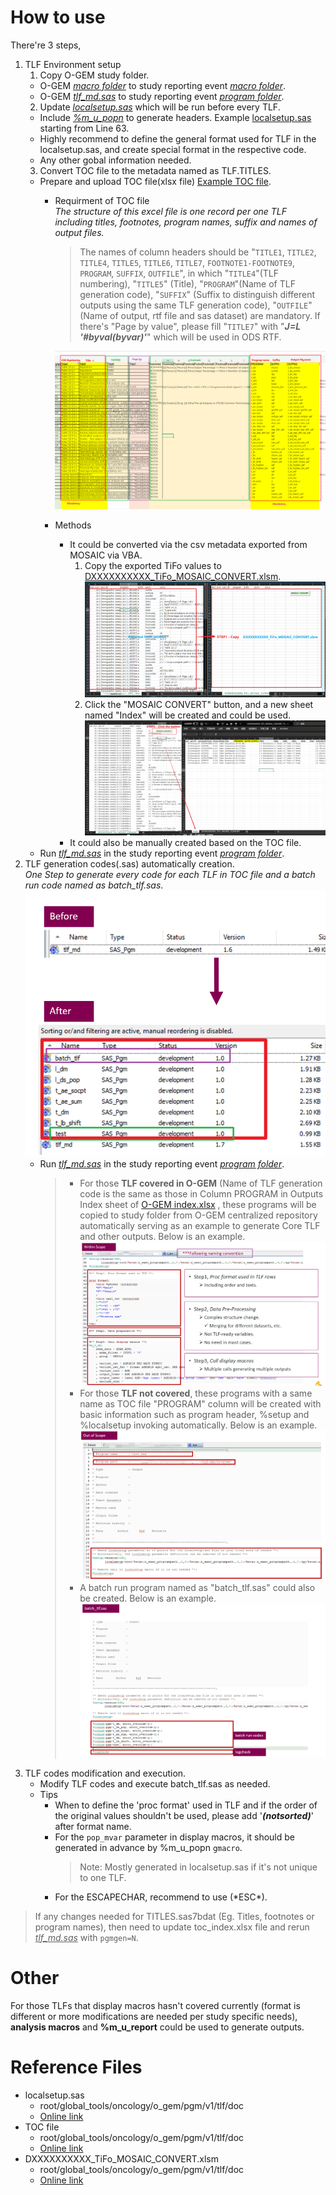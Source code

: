 # How to use

There're 3 steps,<br>
1. TLF Environment setup<br>
   1. Copy O-GEM study folder. <br>
     * O-GEM <u>*macro folder*</u> to study reporting event <u>*macro folder*</u>.<br>
     * O-GEM <u>*tlf_md.sas*</u> to study reporting event <u>*program folder*</u>.<br>
   2. Update <u>*localsetup.sas*</u> which will be run before every TLF.<br>
     * Include <u>*[%m_u_popn](/macros/utility/m_u_popn/m_u_popn_descp.md)*</u> to generate headers. Example [localsetup.sas](https://azcollaboration.sharepoint.com/sites/O-GEM2/Shared%20Documents/General/localsetup.txt?csf=1&web=1&e=KAgrt3) starting from Line 63. <br>
     * Highly recommend to define the general format used for TLF in the localsetup.sas, and create special format in the respective code. <br>
     * Any other gobal information needed. <br>
   3. Convert TOC file to the metadata named as TLF.TITLES.<br>
     * Prepare and upload TOC file(xlsx file) [Example TOC file](https://azcollaboration.sharepoint.com/sites/O-GEM2/Shared%20Documents/General/TOC_INDEX.xlsx?d=wcac3215991234061aaba7aee439c1c74&csf=1&web=1&e=otlHqx).<br>
       * Requirment of TOC file<br>
        *The structure of this excel file is one record per one TLF including titles, footnotes, program names, suffix and names of output files.*<br>
          > The names of column headers should be "`TITLE1`, `TITLE2`, `TITLE4`, `TITLE5`, `TITLE6`, `TITLE7`, `FOOTNOTE1-FOOTNOTE9`, `PROGRAM`, `SUFFIX`, `OUTFILE`", in which "`TITLE4`"(TLF numbering), "`TITLE5`" (Title), "`PROGRAM`"(Name of TLF generation code), "`SUFFIX`" (Suffix to distinguish different outputs using the same TLF generation code), "`OUTFILE`" (Name of output, rtf file and sas dataset) are mandatory. If there's "Page by value", please fill "`TITLE7`" with "***J=L '#byval(byvar)'***" which will be used in ODS RTF.<br>        

         [![Example toc_index](/howtouse/TOC_INDEX.png)](/howtouse/TOC_INDEX.png)
         
       * Methods<br>
         * It could be converted via the csv metadata exported from MOSAIC via VBA.<br>
            1. Copy the exported TiFo values to [DXXXXXXXXXX_TiFo_MOSAIC_CONVERT.xlsm](https://azcollaboration.sharepoint.com/sites/O-GEM2/Shared%20Documents/General/DXXXXXXXXXX_TiFo_MOSAIC_CONVERT.xlsm?d=w05acd47b84b94c40a5f821cd4e4e1a32&csf=1&web=1&e=1bmoE8).
            ![Step1](/howtouse/MOSAIC_CONVERT_STEP1.png)<br>
            2. Click the "MOSAIC CONVERT" button, and a new sheet named "Index" will be created and could be used.
            [![Step2](/howtouse/MOSAIC_CONVERT_STEP2.png)](/howtouse/MOSAIC_CONVERT_STEP2.png)
         * It could also be manually created based on the TOC file. <br>
     * Run <u>*tlf_md.sas*</u> in the study reporting event <u>*program folder*</u>.<br>
2. TLF generation codes(.sas) automatically creation.<br>
   *One Step to generate every code for each TLF in TOC file and a batch run code named as batch_tlf.sas*.
    ![One Step to generate](/howtouse/UM_CODE_GENERATION1.png)<br>
   * Run <u>*tlf_md.sas*</u> in the study reporting event <u>*program folder*</u>.<br>
     > * For those **TLF covered in O-GEM** (Name of TLF generation code is the same as those in Column PROGRAM in Outputs Index sheet of [O-GEM index.xlsx](https://azcollaboration.sharepoint.com/:x:/r/sites/O-GEM2/_layouts/15/Doc.aspx?sourcedoc=%7BB25D071B-4025-404C-AF18-F0D7487C4B1D%7D&file=O-GEM%20Index.xlsx&action=default&mobileredirect=true) , these programs will be copied to study folder from O-GEM centralized repository automatically serving as an example to generate Core TLF and other outputs. Below is an example.
    ![Within scope](/howtouse/UM_CODE_GENERATION3.png)<br>
     > * For those **TLF not covered**, these programs with a same name as TOC file "PROGRAM" column will be created with basic information such as program header, %setup and %localsetup invoking automatically. Below is an example.
    ![Out of scope](/howtouse/UM_CODE_GENERATION2.png)<br>
     > * A batch run program named as "batch_tlf.sas" could also be created. Below is an example.
    ![Batch code](/howtouse/UM_CODE_GENERATION4.png)<br>
3. TLF codes modification and execution.<br>
   * Modify TLF codes and execute batch_tlf.sas as needed. <br>
   * Tips<br>
     * When to define the 'proc format' used in TLF and if the order of the original values shouldn't be used, please add '***(notsorted)***' after format name.<br>
     * For the `pop_mvar` parameter in display macros, it should be generated in advance by %m_u_popn `gmacro`. <br>
       > Note: Mostly generated in localsetup.sas if it's not unique to one TLF.<br>
     * For the ESCAPECHAR, recommend to use (\*ESC*).<br>
> If any changes needed for TITLES.sas7bdat (Eg. Titles, footnotes or program names), then need to update toc_index.xlsx file and rerun <u>*tlf_md.sas*</u> with `pgmgen=N`.

# Other
For those TLFs that display macros hasn't covered currently (format is different or more modifications are needed per study specific needs), **analysis macros** and **%m_u_report** could be used to generate outputs.


# Reference Files

* localsetup.sas<br>
  * root/global_tools/oncology/o_gem/pgm/v1/tlf/doc<br>
  * [Online link](https://azcollaboration.sharepoint.com/sites/O-GEM2/Shared%20Documents/General/localsetup.sas?csf=1&web=1&e=DjLyxA)<br>
* TOC file<br>
  * root/global_tools/oncology/o_gem/pgm/v1/tlf/doc<br>
  * [Online link](https://azcollaboration.sharepoint.com/sites/O-GEM2/Shared%20Documents/General/TOC_INDEX.xlsx?d=wcac3215991234061aaba7aee439c1c74&csf=1&web=1&e=CWtKLb)<br>
* DXXXXXXXXXX_TiFo_MOSAIC_CONVERT.xlsm<br>
  * root/global_tools/oncology/o_gem/pgm/v1/tlf/doc<br>
  * [Online link](https://azcollaboration.sharepoint.com/sites/O-GEM2/Shared%20Documents/General/DXXXXXXXXXX_TiFo_MOSAIC_CONVERT.xlsm?d=w05acd47b84b94c40a5f821cd4e4e1a32&csf=1&web=1&e=udJVBD)<br>


